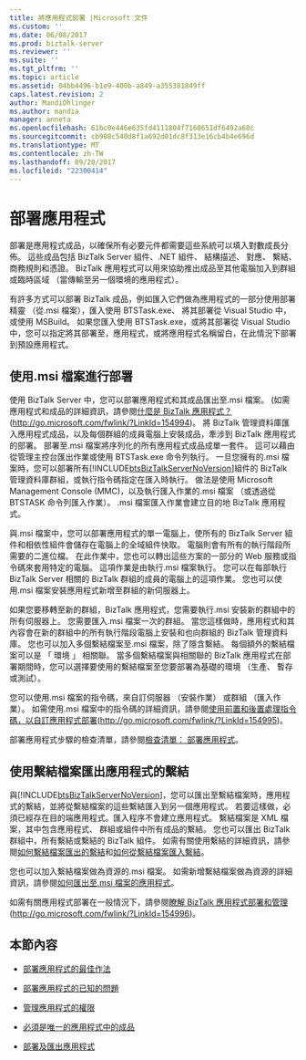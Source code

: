 ```yaml
---
title: 將應用程式部署 |Microsoft 文件
ms.custom: ''
ms.date: 06/08/2017
ms.prod: biztalk-server
ms.reviewer: ''
ms.suite: ''
ms.tgt_pltfrm: ''
ms.topic: article
ms.assetid: 04bb4496-b1e9-400b-a849-a355381849ff
caps.latest.revision: 2
author: MandiOhlinger
ms.author: mandia
manager: anneta
ms.openlocfilehash: 61bc0e446e635fd4111804f7160651df6492a60c
ms.sourcegitcommit: cb908c540d8f1a692d01dc8f313e16cb4b4e696d
ms.translationtype: MT
ms.contentlocale: zh-TW
ms.lasthandoff: 09/20/2017
ms.locfileid: "22300414"
---
```

# <a name="deploying-an-application"></a>部署應用程式
部署是應用程式成品，以確保所有必要元件都需要這些系統可以填入對數成長分佈。 這些成品包括 BizTalk Server 組件、.NET 組件、 結構描述、 對應、 繫結、 商務規則和憑證。 BizTalk 應用程式可以用來協助推出成品至其他電腦加入到群組或臨時區域 （當傳輸至另一個環境的應用程式）。  
  
 有許多方式可以部署 BizTalk 成品，例如匯入它們做為應用程式的一部分使用部署精靈 （從.msi 檔案），匯入使用 BTSTask.exe、 將其部署從 Visual Studio 中，或使用 MSBuild。 如果您匯入使用 BTSTask.exe，或將其部署從 Visual Studio 中，您可以指定將其部署至，應用程式，或將應用程式名稱留白，在此情況下部署到預設應用程式。  
  
## <a name="deploying-by-using-an-msi-file"></a>使用.msi 檔案進行部署  
 使用 BizTalk Server 中，您可以部署應用程式和其成品匯出至.msi 檔案。 (如需應用程式和成品的詳細資訊，請參閱[什麼是 BizTalk 應用程式？](http://go.microsoft.com/fwlink/?LinkId=154994) (http://go.microsoft.com/fwlink/?LinkId=154994)。 將 BizTalk 管理資料庫匯入應用程式成品，以及每個群組的成員電腦上安裝成品，牽涉到 BizTalk 應用程式的部署。 部署至.msi 檔案將序列化的所有應用程式成品成單一套件。 這可以藉由從管理主控台匯出作業或使用 BTSTask.exe 命令列執行。 一旦您擁有的.msi 檔案時，您可以部署所有[!INCLUDE[btsBizTalkServerNoVersion](../includes/btsbiztalkservernoversion-md.md)]組件的 BizTalk 管理資料庫群組，或執行指令碼指定在匯入時執行。 做法是使用 Microsoft Management Console (MMC)，以及執行匯入作業的.msi 檔案 （或透過從 BTSTASK 命令列匯入作業）。 .msi 檔案匯入作業會建立目的地 BizTalk 應用程式。  
  
 與.msi 檔案中，您可以部署應用程式的單一電腦上，使所有的 BizTalk Server 組件和相依性組件會儲存在電腦上的全域組件快取。 電腦則會有所有的執行階段所需要的二進位檔。 在此作業中，您也可以轉出這些方案的一部分的 Web 服務或指令碼來套用特定的電腦。 這項作業是由執行.msi 檔案執行。 您可以在每部執行 BizTalk Server 相關的 BizTalk 群組的成員的電腦上的這項作業。 您也可以使用.msi 檔案安裝應用程式新增至群組的新伺服器上。  
  
 如果您要移轉至新的群組，BizTalk 應用程式，您需要執行.msi 安裝新的群組中的所有伺服器上。 您需要匯入.msi 檔案一次的群組。 當您這樣做時，應用程式和其內容會在新的群組中的所有執行階段電腦上安裝和也向群組的 BizTalk 管理資料庫。 您也可以加入多個繫結檔案至.msi 檔案，除了隱含繫結。 每個額外的繫結檔案可以是 「 環境 」 相關聯。 當多個繫結檔案與相關聯的 BizTalk 應用程式在部署期間時，您可以選擇要使用的繫結檔案至您要部署為基礎的環境 （生產、 暫存或測試）。  
  
 您可以使用.msi 檔案的指令碼，來自訂伺服器 （安裝作業） 或群組 （匯入作業）。 如需使用.msi 檔案中的指令碼的詳細資訊，請參閱[使用前置和後置處理指令碼，以自訂應用程式部署](http://go.microsoft.com/fwlink/?LinkId=154995)(http://go.microsoft.com/fwlink/?LinkId=154995)。  
  
 部署應用程式步驟的檢查清單，請參閱[檢查清單： 部署應用程式](../technical-guides/checklist-deploying-an-application.md)。  
  
## <a name="exporting-an-applications-bindings-by-using-a-binding-file"></a>使用繫結檔案匯出應用程式的繫結  
 與[!INCLUDE[btsBizTalkServerNoVersion](../includes/btsbiztalkservernoversion-md.md)]，您可以匯出至繫結檔案時，應用程式的繫結，並將從繫結檔案的這些繫結匯入到另一個應用程式。 若要這樣做，必須已經存在目的端應用程式。匯入程序不會建立應用程式。 繫結檔案是 XML 檔案，其中包含應用程式、 群組或組件中所有成品的繫結。 您也可以匯出 BizTalk 群組中，所有繫結或繫結的 BizTalk 組件。 如需有關使用繫結的詳細資訊，請參閱[如何繫結檔案匯出的繫結](../technical-guides/how-to-export-bindings-to-a-binding-file.md)和[如何從繫結檔案匯入繫結](../technical-guides/how-to-import-bindings-from-a-binding-file.md)。  
  
 您也可以加入繫結檔案做為資源的.msi 檔案。 如需新增繫結檔案做為資源的詳細資訊，請參閱[如何匯出至.msi 檔案的應用程式](../technical-guides/how-to-export-an-application-to-an-msi-file.md)。  
  
 如需有關應用程式部署在一般情況下，請參閱[瞭解 BizTalk 應用程式部署和管理](http://go.microsoft.com/fwlink/?LinkId=154996)(http://go.microsoft.com/fwlink/?LinkId=154996)。  
  
## <a name="in-this-section"></a>本節內容  
  
-   [部署應用程式的最佳作法](../technical-guides/best-practices-for-deploying-an-application.md)  
  
-   [部署應用程式的已知的問題](../technical-guides/known-issues-with-deploying-an-application.md)  
  
-   [管理應用程式的權限](../technical-guides/permissions-for-managing-an-application.md)  
  
-   [必須是唯一的應用程式中的成品](../technical-guides/artifacts-that-must-be-unique-in-an-application.md)  
  
-   [部署及匯出應用程式](../technical-guides/deploying-and-exporting-an-application.md)
